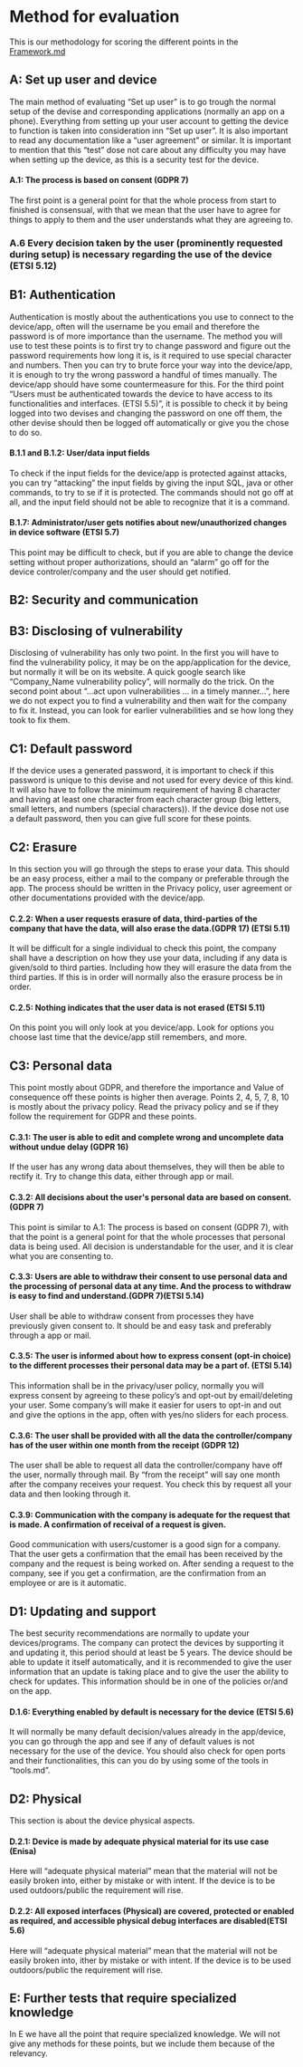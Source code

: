 # Method for evaluation
This is our methodology for scoring the different points in the [Framework.md](https://github.com/janstrng/Evaluating-IoT-devices/blob/main/Framework.md)

## A: Set up user and device   
The main method of evaluating “Set up user” is to go trough the normal setup of the devise and corresponding applications (normally an app on a phone). Everything from setting up your user account to getting the device to function is taken into consideration inn “Set up user”. It is also important to read any documentation like a “user agreement” or similar.  It is important to mention that this “test” dose not care about any difficulty you may have when setting up the device, as this is a security test for the device.

#### A.1: The process is based on consent (GDPR 7)
The first point is a general point for that the whole process from start to finished is consensual, with that we mean that the user have to agree for things to apply to them and the user understands what they are agreeing to. 

### A.6 Every decision taken by the user (prominently requested during setup) is necessary regarding the use of the device (ETSI 5.12)

## B1: Authentication
Authentication is mostly about the authentications you use to connect to the device/app, often will the username be you email and therefore the password is of more importance than the username. The method you will use to test these points is to first try to change password and figure out the password requirements how long it is, is it required to use special character and numbers. Then you can try to brute force your way into the device/app, it is enough to try the wrong password a handful of times manually. The device/app should have some countermeasure for this. For the third point “Users must be authenticated towards the device to have access to its functionalities and interfaces. (ETSI 5.5)”, it is possible to check it by being logged into two devises and changing the password on one off them, the other devise should then be logged off automatically or give you the chose to do so. 

#### B.1.1 and B.1.2: User/data input fields
To check if the input fields for the device/app is protected against attacks, you can try “attacking” the input fields by giving the input SQL, java or other commands, to try to se if it is protected. The commands should not go off at all, and the input field should not be able to recognize that it is a command.  

#### B.1.7: Administrator/user gets notifies about new/unauthorized changes in device software (ETSI 5.7) 
This point may be difficult to check, but if you are able to change the device setting without proper authorizations, should an “alarm” go off for the device controler/company and the user should get notified. 

## B2: Security and communication


## B3: Disclosing of vulnerability
Disclosing of vulnerability  has only two point. In the first you will have to find the vulnerability policy, it may be on the app/application for the device, but normally it will be on its website. A quick google search like “Company_Name vulnerability policy”, will normally do the trick. On the second point about “…act upon vulnerabilities … in a timely manner…”, here we do not expect you to find a vulnerability and then wait for the company to fix it. Instead, you can look for earlier vulnerabilities and se how long they took to fix them.

## C1: Default password
If the device uses a generated password, it is important to check if this password is unique to this devise and not used for every device of this kind. It will also have to follow the minimum requirement of having 8 character and having at least one character from each character group (big letters, small letters, and numbers (special characters)). If the device dose not use a default password, then you can give full score for these points.

## C2: Erasure
In this section you will go through the steps to erase your data. This should be an easy process, either a mail to the company or preferable through the app. The process should be written in the Privacy policy, user agreement or other documentations provided with the device/app. 

#### C.2.2: When a user requests erasure of data, third-parties of the company that have the data, will also erase the data.(GDPR 17) (ETSI 5.11)
It will be difficult for a single individual to check this point, the company shall have a description on how they use your data, including if any data is given/sold to third parties. Including how they will erasure the data from the third parties. If this is in order will normally also the erasure process be in order.

#### C.2.5: Nothing indicates that the user data is not erased (ETSI 5.11)
On this point you will only look at you device/app. Look for options you choose last time that the device/app still remembers, and more.

## C3: Personal data
This point mostly about GDPR, and therefore the importance and Value of consequence off these points is higher then average. Points 2, 4, 5, 7, 8, 10 is mostly about the privacy policy. Read the privacy policy and se if they follow the requirement for GDPR and these points.

#### C.3.1: The user is able to edit and complete wrong and uncomplete data without undue delay (GDPR 16)
If the user has any wrong data about themselves, they will then be able to rectify it. Try to change this data, either through app or mail. 

#### C.3.2: All decisions about the user's personal data are based on consent.(GDPR 7)
This point is similar to A.1: The process is based on consent (GDPR 7), with that the point is a general point for that the whole processes that personal data is being used. All decision is understandable for the user, and it is clear what you are consenting to.

#### C.3.3: Users are able to withdraw their consent to use personal data and the processing of personal data at any time. And the process to withdraw is easy to find and understand.(GDPR 7)(ETSI 5.14)
User shall be able to withdraw consent from processes they have previously given consent to. It should be and easy task and preferably through a app or mail.

#### C.3.5: The user is informed about how to express consent (opt-in choice) to the different processes their personal data may be a part of. (ETSI 5.14)
This information shall be in the privacy/user policy, normally you will express consent by agreeing to these policy’s and opt-out by email/deleting your user. Some company’s will make it easier for users to opt-in and out and give the options in the app, often with yes/no sliders for each process.

#### C.3.6: The user shall be provided with all the data the controller/company has of the user within one month from the receipt (GDPR 12)
The user shall be able to request all data the controller/company have off the user, normally through mail. By “from the receipt” will say one month after the company receives your request. You check this by request all your data and then looking through it. 

#### C.3.9: Communication with the company is adequate for the request that is made. A confirmation of receival of a request is given.
Good communication with users/customer is a good sign for a company. That the user gets a confirmation that the email has been received by the company and the request is being worked on. After sending a request to the company, see if you get a confirmation, are the confirmation from an employee or are is it automatic.   

## D1: Updating and support
The best security recommendations are normally to update your devices/programs. The company can protect the devices by supporting it and updating it, this period should at least be 5 years. The device should be able to update it itself automatically, and it is recommended to give the user information that an update is taking place and to give the user the ability to check for updates. This information should be in one of the policies or/and on the app. 

#### D.1.6: Everything enabled by default is necessary for the device (ETSI 5.6)
It will normally be many default decision/values already in the app/device, you can go through the app and see if any of default values is not necessary for the use of the device. You should also check for open ports and their functionalities, this can you do by using some of the tools in “tools.md”.

## D2: Physical
This section is about the device physical aspects. 

#### D.2.1: Device is made by adequate physical material for its use case (Enisa)
Here will “adequate physical material” mean that the material will not be easily broken into, either by mistake or with intent. If the device is to be used outdoors/public the requirement will rise. 

#### D.2.2: All exposed interfaces (Physical) are covered, protected or enabled as required, and accessible physical debug interfaces are disabled(ETSI 5.6)
Here will “adequate physical material” mean that the material will not be easily broken into, ither by mistake or with intent. If the device is to be used outdoors/public the requirement will rise.

## E: Further tests that require specialized knowledge
In E we have all the point that require specialized knowledge. We will not give any methods for these points, but we include them because of the relevancy.
